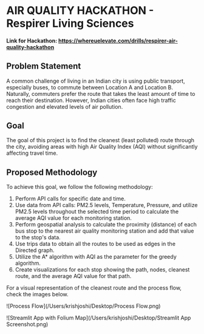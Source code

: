 # AIR QUALITY HACKATHON - Respirer Living Sciences

#### Link for Hackathon: https://whereuelevate.com/drills/respirer-air-quality-hackathon

## Problem Statement

A common challenge of living in an Indian city is using public transport, especially buses, to commute between Location A and Location B. Naturally, commuters prefer the route that takes the least amount of time to reach their destination. However, Indian cities often face high traffic congestion and elevated levels of air pollution.

## Goal

The goal of this project is to find the cleanest (least polluted) route through the city, avoiding areas with high Air Quality Index (AQI) without significantly affecting travel time.

## Proposed Methodology

To achieve this goal, we follow the following methodology:

1. Perform API calls for specific date and time.
2. Use data from API calls: PM2.5 levels, Temperature, Pressure, and utilize PM2.5 levels throughout the selected time period to calculate the average AQI value for each monitoring station.
3. Perform geospatial analysis to calculate the proximity (distance) of each bus stop to the nearest air quality monitoring station and add that value to the stop's data.
4. Use trips data to obtain all the routes to be used as edges in the Directed graph.
5. Utilize the A* algorithm with AQI as the parameter for the greedy algorithm.
6. Create visualizations for each stop showing the path, nodes, cleanest route, and the average AQI value for that path.

For a visual representation of the cleanest route and the process flow, check the images below.

![Process Flow](/Users/krishjoshi/Desktop/Process Flow.png)

![Streamlit App with Folium Map](/Users/krishjoshi/Desktop/Streamlit App Screenshot.png)